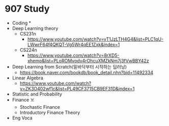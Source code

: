 # 907 Study

* Coding 
  * 
* Deep Learning theory
  * CS231n
    * https://www.youtube.com/watch?v=vT1JzLTH4G4&list=PLC1qU-LWwrF64f4QKQT-Vg5Wr4qEE1Zxk&index=1
  * CS224n
    * https://www.youtube.com/watch?v=8rXD5-xhemo&list=PLoROMvodv4rOhcuXMZkNm7j3fVwBBY42z
* Deep Learning from Scratch(밑바닥부터 시작하는 딥러닝)
  * https://book.naver.com/bookdb/book_detail.nhn?bid=11492334
* Linear Algebra
  * https://www.youtube.com/watch?v=ZK3O402wf1c&list=PL49CF3715CB9EF31D&index=1
* Statistic and Probability
* Finance :skull_and_crossbones:
  * Stochastic Finance
  * Introductory Finance Theory
* Eng Voca

